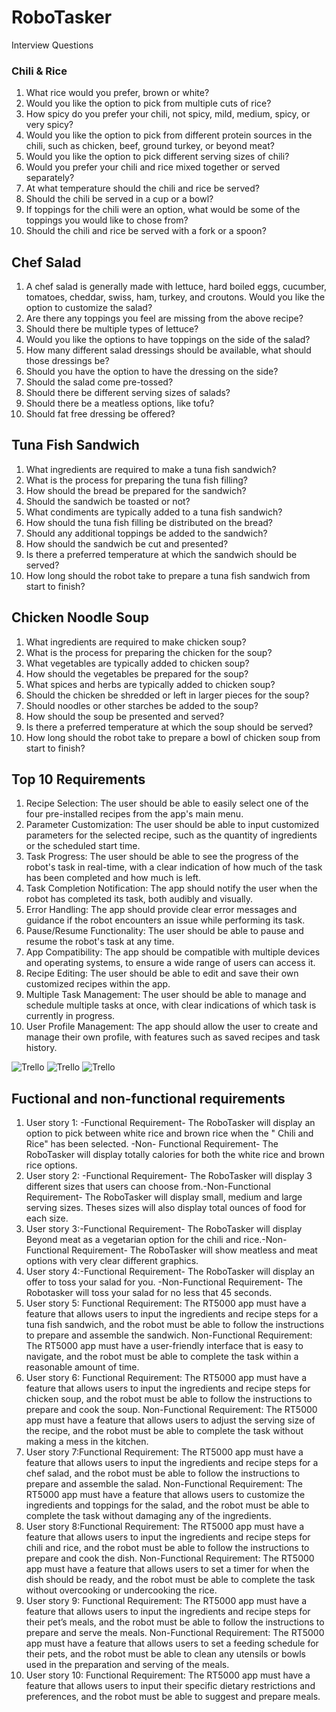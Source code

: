 # RoboTasker
 Interview Questions
 
 ### Chili & Rice
 
1. What rice would you prefer, brown or white? 
2. Would you like the option to pick from multiple cuts of rice?
3. How spicy do you prefer your chili, not spicy, mild, medium, spicy, or very spicy? 
4. Would you like the option to pick from different protein sources in the chili, such as chicken, beef, ground turkey, or beyond meat? 
5. Would you like the option to pick different serving sizes of chili? 
6. Would you prefer your chili and rice mixed together or served separately?
7. At what temperature should the chili and rice be served?
8. Should the chili be served in a cup or a bowl?
9. If toppings for the chili were an option, what would be some of the toppings you would like to chose from? 
10. Should the chili and rice be served with a fork or a spoon? 

## Chef Salad 

1. A chef salad is generally made with lettuce, hard boiled eggs, cucumber, tomatoes, cheddar, swiss, ham, turkey, and croutons. Would you like the option to customize the salad?
2. Are there any toppings you feel are missing from the above recipe? 
3. Should there be multiple types of lettuce? 
4. Would you like the options to have toppings on the side of the salad?
5. How many different salad dressings should be available, what should those dressings be? 
6. Should you have the option to have the dressing on the side?
7. Should the salad come pre-tossed? 
8. Should there be different serving sizes of salads? 
9. Should there be a meatless options, like tofu? 
10. Should fat free dressing be offered? 

## Tuna Fish Sandwich

1. What ingredients are required to make a tuna fish sandwich? 
2. What is the process for preparing the tuna fish filling? 
3. How should the bread be prepared for the sandwich? 
4. Should the sandwich be toasted or not? 
5. What condiments are typically added to a tuna fish sandwich? 
6. How should the tuna fish filling be distributed on the bread?
7. Should any additional toppings be added to the sandwich?
8. How should the sandwich be cut and presented? 
9. Is there a preferred temperature at which the sandwich should be served?
10. How long should the robot take to prepare a tuna fish sandwich from start to finish?

## Chicken Noodle Soup

1. What ingredients are required to make chicken soup? 
2. What is the process for preparing the chicken for the soup?
3. What vegetables are typically added to chicken soup? 
4. How should the vegetables be prepared for the soup? 
5. What spices and herbs are typically added to chicken soup?
6. Should the chicken be shredded or left in larger pieces for the soup?
7. Should noodles or other starches be added to the soup? 
8. How should the soup be presented and served?
9. Is there a preferred temperature at which the soup should be served? 
10. How long should the robot take to prepare a bowl of chicken soup from start to finish?

## Top 10 Requirements

1. Recipe Selection: The user should be able to easily select one of the four pre-installed recipes from the app's main menu. 
2. Parameter Customization: The user should be able to input customized parameters for the selected recipe, such as the quantity of ingredients or the scheduled start time. 
3. Task Progress: The user should be able to see the progress of the robot's task in real-time, with a clear indication of how much of the task has been completed and how much is left.
4. Task Completion Notification: The app should notify the user when the robot has completed its task, both audibly and visually. 
5. Error Handling: The app should provide clear error messages and guidance if the robot encounters an issue while performing its task. 
6. Pause/Resume Functionality: The user should be able to pause and resume the robot's task at any time. 
7. App Compatibility: The app should be compatible with multiple devices and operating systems, to ensure a wide range of users can access it. 
8. Recipe Editing: The user should be able to edit and save their own customized recipes within the app. 
9. Multiple Task Management: The user should be able to manage and schedule multiple tasks at once, with clear indications of which task is currently in progress. 
10. User Profile Management: The app should allow the user to create and manage their own profile, with features such as saved recipes and task history.

![Trello](trello.png)
![Trello](trello2.png)
![Trello](trello3.png)

## Fuctional and non-functional requirements 

1. User story 1: -Functional Requirement- The RoboTasker will display an option to pick between white rice and brown rice when the " Chili and Rice" has been selected. -Non- Functional Requirement- The RoboTasker will display totally calories for both the white rice and brown rice options.
2. User story 2: -Functional Requirement- The RoboTasker will display 3 different sizes that users can choose from.-Non-Functional Requirement- The RoboTasker will display small, medium and large serving sizes. Theses sizes will also display total ounces of food for each size.
3. User story 3:-Functional Requirement- The RoboTasker will display Beyond meat as a vegetarian option for the chili and rice.-Non-Functional Requirement- The RoboTasker will show meatless and meat options with very clear different graphics.
4. User story 4:-Functional Requirement- The RoboTasker will display an offer to toss your salad for you. -Non-Functional Requirement- The Robotasker will toss your salad for no less that 45 seconds.
5. User story 5: Functional Requirement: The RT5000 app must have a feature that allows users to input the ingredients and recipe steps for a tuna fish sandwich, and the robot must be able to follow the instructions to prepare and assemble the sandwich. Non-Functional Requirement: The RT5000 app must have a user-friendly interface that is easy to navigate, and the robot must be able to complete the task within a reasonable amount of time.
6. User story 6: Functional Requirement: The RT5000 app must have a feature that allows users to input the ingredients and recipe steps for chicken soup, and the robot must be able to follow the instructions to prepare and cook the soup. Non-Functional Requirement: The RT5000 app must have a feature that allows users to adjust the serving size of the recipe, and the robot must be able to complete the task without making a mess in the kitchen.
7. User story 7:Functional Requirement: The RT5000 app must have a feature that allows users to input the ingredients and recipe steps for a chef salad, and the robot must be able to follow the instructions to prepare and assemble the salad. Non-Functional Requirement: The RT5000 app must have a feature that allows users to customize the ingredients and toppings for the salad, and the robot must be able to complete the task without damaging any of the ingredients.
8. User story 8:Functional Requirement: The RT5000 app must have a feature that allows users to input the ingredients and recipe steps for chili and rice, and the robot must be able to follow the instructions to prepare and cook the dish. Non-Functional Requirement: The RT5000 app must have a feature that allows users to set a timer for when the dish should be ready, and the robot must be able to complete the task without overcooking or undercooking the rice.
9. User story 9: Functional Requirement: The RT5000 app must have a feature that allows users to input the ingredients and recipe steps for their pet’s meals, and the robot must be able to follow the instructions to prepare and serve the meals. Non-Functional Requirement: The RT5000 app must have a feature that allows users to set a feeding schedule for their pets, and the robot must be able to clean any utensils or bowls used in the preparation and serving of the meals.
10. User story 10:  Functional Requirement: The RT5000 app must have a feature that allows users to input their specific dietary restrictions and preferences, and the robot must be able to suggest and prepare meals.
